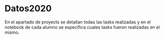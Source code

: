 # Datos2020

En el apartado de proyects se detallan todas las tasks realizadas y en el notebook de cada alumno se especifica cuales tasks fueron realizadas en el mismo.